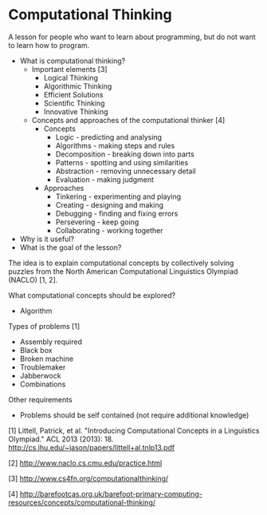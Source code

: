 # Computational Thinking

A lesson for people who want to learn about programming, but do not want to
learn how to program.

- What is computational thinking?
  - Important elements [3]
    * Logical Thinking
    * Algorithmic Thinking
    * Efficient Solutions
    * Scientific Thinking
    * Innovative Thinking
  - Concepts and approaches of the computational thinker [4]
    * Concepts
      * Logic - predicting and analysing
      * Algorithms - making steps and rules
      * Decomposition - breaking down into parts
      * Patterns - spotting and using similarities
      * Abstraction - removing unnecessary detail
      * Evaluation - making judgment
    * Approaches
      * Tinkering - experimenting and playing
      * Creating - designing and making
      * Debugging - finding and fixing errors
      * Persevering - keep going
      * Collaborating - working together
- Why is it useful?
- What is the goal of the lesson?

The idea is to explain computational concepts by collectively solving puzzles from
the North American Computational Linguistics Olympiad (NACLO) [1, 2].

What computational concepts should be explored?

* Algorithm

Types of problems [1]

- Assembly required
- Black box
- Broken machine
- Troublemaker
- Jabberwock
- Combinations

Other requirements

* Problems should be self contained (not require additional knowledge)

[1] Littell, Patrick, et al. "Introducing Computational Concepts in a
Linguistics Olympiad." ACL 2013 (2013): 18. http://cs.jhu.edu/~jason/papers/littell+al.tnlp13.pdf

[2] http://www.naclo.cs.cmu.edu/practice.html

[3] http://www.cs4fn.org/computationalthinking/

[4] http://barefootcas.org.uk/barefoot-primary-computing-resources/concepts/computational-thinking/

